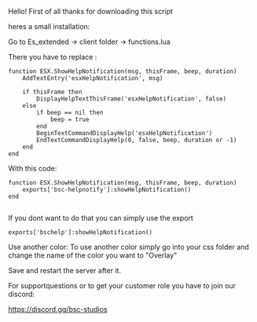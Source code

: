 Hello! First of all thanks for downloading this script

heres a small installation:

Go to Es_extended -> client folder -> functions.lua

There you have to replace :
```
function ESX.ShowHelpNotification(msg, thisFrame, beep, duration)
    AddTextEntry('esxHelpNotification', msg)

    if thisFrame then
        DisplayHelpTextThisFrame('esxHelpNotification', false)
    else
        if beep == nil then
            beep = true
        end
        BeginTextCommandDisplayHelp('esxHelpNotification')
        EndTextCommandDisplayHelp(0, false, beep, duration or -1)
    end
end
```


With this code:
```
function ESX.ShowHelpNotification(msg, thisFrame, beep, duration)
    exports['bsc-helpnotify']:showHelpNotification()
end


```

If you dont want to do that you can simply use the export
```
exports['bschelp']:showHelpNotification()
```


Use another color: To use another color simply go into your css folder and change the name of the color you want to "Overlay"







Save and restart the server after it. 

For supportquestions or to get your customer role you have to join our discord:

https://discord.gg/bsc-studios
